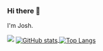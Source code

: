 ### Hi there 👋

I'm Josh.

![](http://github-profile-summary-cards.vercel.app/api/cards/profile-details?username=JoshDev&theme=gruvbox)
<a href="https://github.com/anuraghazra/github-readme-stats">
  <img align="center" src="https://github-readme-stats.vercel.app/api?username=JoshDev&title_color=6699cc&bg_color=2d2d2d&text_color=d3d0c8" alt="GitHub stats" />
</a>
<a href="https://github.com/anuraghazra/github-readme-stats">
<img align="center" src="https://github-readme-stats.vercel.app/api/top-langs/?username=JoshDev&title_color=6699cc&bg_color=2d2d2d&text_color=d3d0c8&layout=compact" alt="Top Langs" />
</a>

<!--
**JoshDev/JoshDev** is a ✨ _special_ ✨ repository because its `README.md` (this file) appears on your GitHub profile.

Here are some ideas to get you started:

- 🔭 I’m currently working on ...
- 🌱 I’m currently learning ...
- 👯 I’m looking to collaborate on ...
- 🤔 I’m looking for help with ...
- 💬 Ask me about ...
- 📫 How to reach me: ...
- 😄 Pronouns: ...
- ⚡ Fun fact: ...
-->
